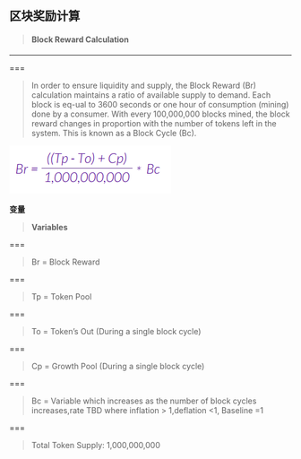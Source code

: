 ## 区块奖励计算

> #### Block Reward Calculation

---

===

> In order to ensure liquidity and supply, the Block Reward \(Br\) calculation maintains a ratio of available supply to demand. Each block is eq-ual to 3600 seconds or one hour of consumption \(mining\) done by a consumer. With every 100,000,000 blocks mined, the block reward changes in proportion with the number of tokens left in the system. This is known as a Block Cycle \(Bc\).

![](/assets/calcofblock.png)

**变量**

> **Variables**

===

> Br = Block Reward

===

> Tp = Token Pool

===

> To = Token’s Out \(During a single block cycle\)

===

> Cp = Growth Pool \(During a single block cycle\)

===

> Bc = Variable which increases as the number of block cycles increases,rate TBD where inflation &gt; 1,deflation &lt;1, Baseline =1

===

> Total Token Supply: 1,000,000,000







